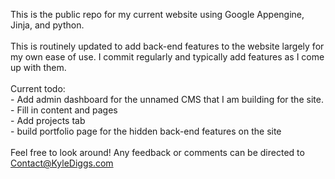 This is the public repo for my current website using Google Appengine, Jinja, and python. 
<br><br>
This is routinely updated to add back-end features to the website largely for my own ease of use. I commit regularly and typically add features as I come up with them. 
<br><br>
Current todo:<br>
    - Add admin dashboard for the unnamed CMS that I am building for the site. <br>
    - Fill in content and pages<br>
    - Add projects tab<br>
    - build portfolio page for the hidden back-end features on the site
<br><br>
Feel free to look around! Any feedback or comments can be directed to Contact@KyleDiggs.com